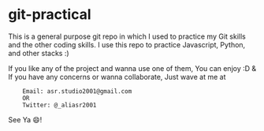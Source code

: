 # git-practical

This is a general purpose git repo in which I used to practice my Git skills and the other coding skills. I use this repo to practice Javascript, Python, and other stacks :)

If you like any of the project and wanna use one of them, You can enjoy :D
& 
If you have any concerns or wanna collaborate, Just wave at me at 
``` 
    Email: asr.studio2001@gmail.com 
    OR
    Twitter: @_aliasr2001 
```
See Ya 😄!
